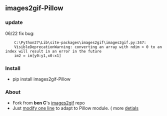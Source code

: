 ## images2gif-Pillow

### update
  06/22 fix bug:
  
```
    C:\Python27\Lib\site-packages\images2gif\images2gif.py:347: 
    VisibleDeprecationWarning: converting an array with ndim > 0 to an index will result in an error in the future
    im2 = im[y0:y1,x0:x1]
```
### Install
- pip install images2gif-Pillow

### About
- Fork from **ben C**'s [images2gif](https://bitbucket.org/bench/images2gif.py) repo
- Just [modify one line](https://github.com/lucyking/images2gif-Pillow/blob/master/images2gif/images2gif.py#L426) to adapt to Pillow module. (  more [detials](http://stackoverflow.com/questions/19149643/error-in-images2gif-py-with-globalpalette)  
